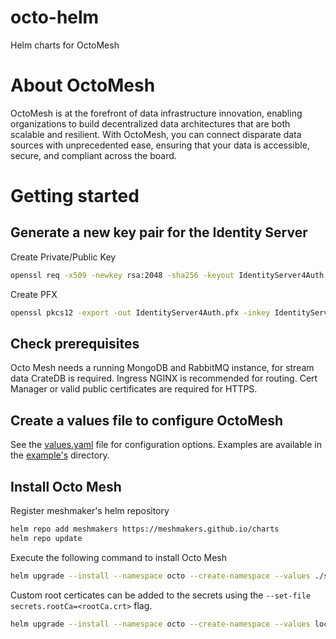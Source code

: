 # octo-helm
Helm charts for OctoMesh

# About OctoMesh
OctoMesh is at the forefront of data infrastructure innovation, enabling organizations to build decentralized data architectures that are both scalable and resilient. With OctoMesh, you can connect disparate data sources with unprecedented ease, ensuring that your data is accessible, secure, and compliant across the board.

# Getting started

## Generate a new key pair for the Identity Server

Create Private/Public Key
```bash
openssl req -x509 -newkey rsa:2048 -sha256 -keyout IdentityServer4Auth.key -out IdentityServer4Auth.crt -subj "/CN=<identity URI>" -days 10950 -passout pass:"<password>"
```
Create PFX 
```bash
openssl pkcs12 -export -out IdentityServer4Auth.pfx -inkey IdentityServer4Auth.key -in IdentityServer4Auth.crt -passin pass:"<password>" -passout pass:"<password>"
```

## Check prerequisites
Octo Mesh needs a running MongoDB and RabbitMQ instance, for stream data CrateDB is required. Ingress NGINX is recommended for routing. Cert Manager or valid public certificates are required for HTTPS.

## Create a values file to configure OctoMesh

See the [values.yaml](src/octoMesh/values.yaml) file for configuration options.
Examples are available in the [example's](src/examples) directory.

## Install Octo Mesh

Register meshmaker's helm repository 
```bash
helm repo add meshmakers https://meshmakers.github.io/charts
helm repo update
```

Execute the following command to install Octo Mesh
```bash
helm upgrade --install --namespace octo --create-namespace --values ./src/examples/aks-cert-manager-sample.yaml --set-file services.identity.signingKey.key=IdentityServer4Auth.pfx <releaseName> meshmakers/octo-mesh
```

Custom root certicates can be added to the secrets using the `--set-file secrets.rootCa=<rootCa.crt>` flag.
```bash
helm upgrade --install --namespace octo --create-namespace --values local-cluster-sample.yaml --set-file services.identity.signingKey.key=IdentityServer4Auth.pfx --set-file secrets.rootCa=rootca.crt octo-mesh meshmakers/octo-mesh 
```